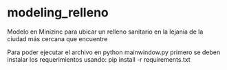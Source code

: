 # modeling_relleno
Modelo en Minizinc para ubicar un relleno sanitario en la lejanía de la ciudad más cercana que encuentre

Para poder ejecutar el archivo en python mainwindow.py primero se deben instalar los requerimientos usando:
pip install -r requirements.txt
